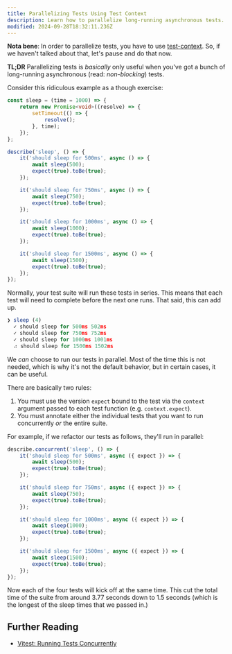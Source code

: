 ```yaml
---
title: Parallelizing Tests Using Test Context
description: Learn how to parallelize long-running asynchronous tests.
modified: 2024-09-28T18:32:11.236Z
---
```


**Nota bene**: In order to parallelize tests, you have to use [test-context](test-context.md). So, if we haven't talked about that, let's pause and do that now.

**TL;DR** Parallelizing tests is *basically* only useful when you've got a bunch of long-running asynchronous (read: *non-blocking*) tests.

Consider this ridiculous example as a though exercise:

```ts
const sleep = (time = 1000) => {
	return new Promise<void>((resolve) => {
		setTimeout(() => {
			resolve();
		}, time);
	});
};

describe('sleep', () => {
	it('should sleep for 500ms', async () => {
		await sleep(500);
		expect(true).toBe(true);
	});

	it('should sleep for 750ms', async () => {
		await sleep(750);
		expect(true).toBe(true);
	});

	it('should sleep for 1000ms', async () => {
		await sleep(1000);
		expect(true).toBe(true);
	});

	it('should sleep for 1500ms', async () => {
		await sleep(1500);
		expect(true).toBe(true);
	});
});
```

Normally, your test suite will run these tests in series. This means that each test will need to complete before the next one runs. That said, this can add up.

```ts
❯ sleep (4)
  ✓ should sleep for 500ms 502ms
  ✓ should sleep for 750ms 752ms
  ✓ should sleep for 1000ms 1001ms
  ⠴ should sleep for 1500ms 1502ms
```

We *can* choose to run our tests in parallel. Most of the time this is not needed, which is why it's not the default behavior, but in certain cases, it can be useful.

There are basically two rules:

1. You must use the version `expect` bound to the test via the `context` argument passed to each test function (e.g. `context.expect`).
2. You must annotate either the individual tests that you want to run concurrently *or* the entire suite.

For example, if we refactor our tests as follows, they'll run in parallel:

```ts
describe.concurrent('sleep', () => {
	it('should sleep for 500ms', async ({ expect }) => {
		await sleep(500);
		expect(true).toBe(true);
	});

	it('should sleep for 750ms', async ({ expect }) => {
		await sleep(750);
		expect(true).toBe(true);
	});

	it('should sleep for 1000ms', async ({ expect }) => {
		await sleep(1000);
		expect(true).toBe(true);
	});

	it('should sleep for 1500ms', async ({ expect }) => {
		await sleep(1500);
		expect(true).toBe(true);
	});
});
```

Now each of the four tests will kick off at the same time. This cut the total time of the suite from around 3.77 seconds down to 1.5 seconds (which is the longest of the sleep times that we passed in.)

## Further Reading

- [Vitest: Running Tests Concurrently](https://vitest.dev/guide/features.html#running-tests-concurrently)

